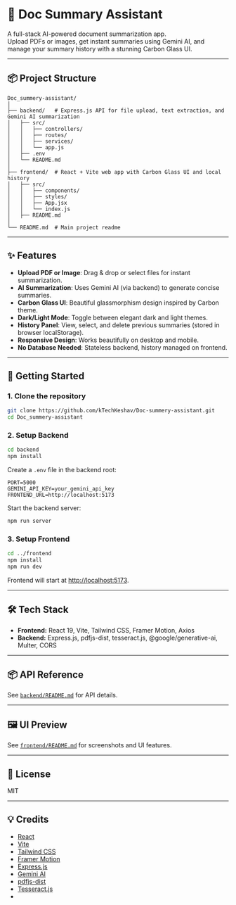 # 📝 Doc Summary Assistant

A full-stack AI-powered document summarization app.  
Upload PDFs or images, get instant summaries using Gemini AI, and manage your summary history with a stunning Carbon Glass UI.

---

## 📦 Project Structure

```
Doc_summery-assistant/
│
├── backend/   # Express.js API for file upload, text extraction, and Gemini AI summarization
│   ├── src/
│   │   ├── controllers/
│   │   ├── routes/
│   │   ├── services/
│   │   └── app.js
│   ├── .env
│   └── README.md
│
├── frontend/  # React + Vite web app with Carbon Glass UI and local history
│   ├── src/
│   │   ├── components/
│   │   ├── styles/
│   │   ├── App.jsx
│   │   └── index.js
│   ├── README.md
│
└── README.md  # Main project readme
```

---

## ✨ Features

- **Upload PDF or Image**: Drag & drop or select files for instant summarization.
- **AI Summarization**: Uses Gemini AI (via backend) to generate concise summaries.
- **Carbon Glass UI**: Beautiful glassmorphism design inspired by Carbon theme.
- **Dark/Light Mode**: Toggle between elegant dark and light themes.
- **History Panel**: View, select, and delete previous summaries (stored in browser localStorage).
- **Responsive Design**: Works beautifully on desktop and mobile.
- **No Database Needed**: Stateless backend, history managed on frontend.

---

## 🚀 Getting Started

### 1. Clone the repository

```bash
git clone https://github.com/kTechKeshav/Doc-summery-assistant.git
cd Doc_summery-assistant
```

### 2. Setup Backend

```bash
cd backend
npm install
```

Create a `.env` file in the backend root:

```
PORT=5000
GEMINI_API_KEY=your_gemini_api_key
FRONTEND_URL=http://localhost:5173
```

Start the backend server:

```bash
npm run server
```

### 3. Setup Frontend

```bash
cd ../frontend
npm install
npm run dev
```

Frontend will start at [http://localhost:5173](http://localhost:5173).

---

## 🛠️ Tech Stack

- **Frontend:** React 19, Vite, Tailwind CSS, Framer Motion, Axios
- **Backend:** Express.js, pdfjs-dist, tesseract.js, @google/generative-ai, Multer, CORS

---

## 📦 API Reference

See [`backend/README.md`](./backend/README.md) for API details.

---

## 🖼️ UI Preview

See [`frontend/README.md`](./frontend/README.md) for screenshots and UI features.

---

## 📄 License

MIT

---

## 💡 Credits

- [React](https://react.dev/)
- [Vite](https://vitejs.dev/)
- [Tailwind CSS](https://tailwindcss.com/)
- [Framer Motion](https://www.framer.com/motion/)
- [Express.js](https://expressjs.com/)
- [Gemini AI](https://ai.google.dev/)
- [pdfjs-dist](https://github.com/mozilla/pdf.js)
- [Tesseract.js](https://github.com/naptha/tesseract.js)
-